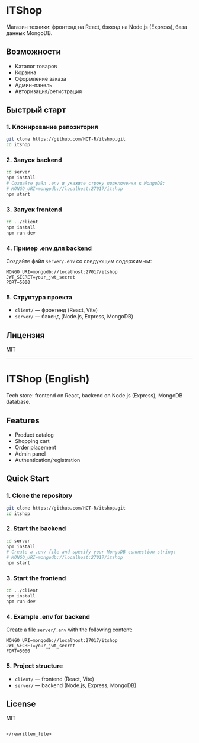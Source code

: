 # ITShop

Магазин техники: фронтенд на React, бэкенд на Node.js (Express), база данных MongoDB.

## Возможности

- Каталог товаров
- Корзина
- Оформление заказа
- Админ-панель
- Авторизация/регистрация

## Быстрый старт

### 1. Клонирование репозитория

```bash
git clone https://github.com/HCT-R/itshop.git
cd itshop
```

### 2. Запуск backend

```bash
cd server
npm install
# Создайте файл .env и укажите строку подключения к MongoDB:
# MONGO_URI=mongodb://localhost:27017/itshop
npm start
```

### 3. Запуск frontend

```bash
cd ../client
npm install
npm run dev
```

### 4. Пример .env для backend

Создайте файл `server/.env` со следующим содержимым:

```
MONGO_URI=mongodb://localhost:27017/itshop
JWT_SECRET=your_jwt_secret
PORT=5000
```

### 5. Структура проекта

- `client/` — фронтенд (React, Vite)
- `server/` — бэкенд (Node.js, Express, MongoDB)

## Лицензия

MIT

---

# ITShop (English)

Tech store: frontend on React, backend on Node.js (Express), MongoDB database.

## Features

- Product catalog
- Shopping cart
- Order placement
- Admin panel
- Authentication/registration

## Quick Start

### 1. Clone the repository

```bash
git clone https://github.com/HCT-R/itshop.git
cd itshop
```

### 2. Start the backend

```bash
cd server
npm install
# Create a .env file and specify your MongoDB connection string:
# MONGO_URI=mongodb://localhost:27017/itshop
npm start
```

### 3. Start the frontend

```bash
cd ../client
npm install
npm run dev
```

### 4. Example .env for backend

Create a file `server/.env` with the following content:

```
MONGO_URI=mongodb://localhost:27017/itshop
JWT_SECRET=your_jwt_secret
PORT=5000
```

### 5. Project structure

- `client/` — frontend (React, Vite)
- `server/` — backend (Node.js, Express, MongoDB)

## License

MIT
```

</rewritten_file>
